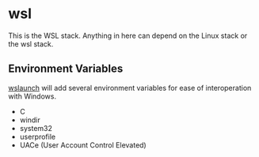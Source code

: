 # wsl

This is the WSL stack. Anything in here can depend on the Linux stack or the wsl stack.

## Environment Variables

[wslaunch](wslaunch) will add several environment variables for ease of interoperation with Windows.

- C
- windir
- system32
- userprofile
- UACe (User Account Control Elevated)
